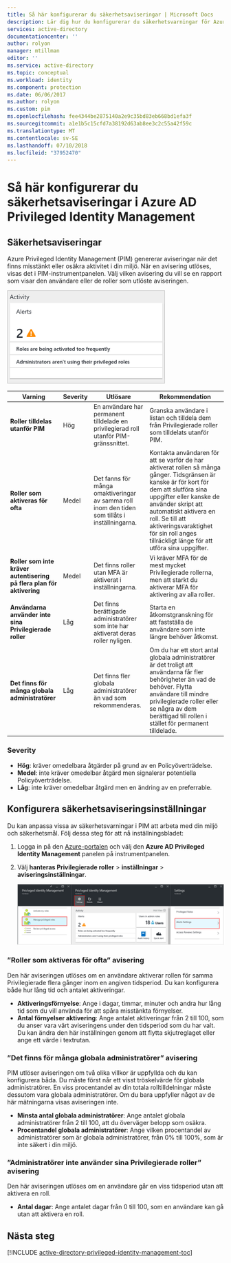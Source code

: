 ```yaml
---
title: Så här konfigurerar du säkerhetsaviseringar | Microsoft Docs
description: Lär dig hur du konfigurerar du säkerhetsvarningar för Azure Privileged Identity Management-tillägget.
services: active-directory
documentationcenter: ''
author: rolyon
manager: mtillman
editor: ''
ms.service: active-directory
ms.topic: conceptual
ms.workload: identity
ms.component: protection
ms.date: 06/06/2017
ms.author: rolyon
ms.custom: pim
ms.openlocfilehash: fee4344be2875140a2e9c35bd83eb668bd1efa3f
ms.sourcegitcommit: a1e1b5c15cfd7a38192d63ab8ee3c2c55a42f59c
ms.translationtype: MT
ms.contentlocale: sv-SE
ms.lasthandoff: 07/10/2018
ms.locfileid: "37952470"
---
```

# <a name="how-to-configure-security-alerts-in-azure-ad-privileged-identity-management"></a>Så här konfigurerar du säkerhetsaviseringar i Azure AD Privileged Identity Management
## <a name="security-alerts"></a>Säkerhetsaviseringar
Azure Privileged Identity Management (PIM) genererar aviseringar när det finns misstänkt eller osäkra aktivitet i din miljö. När en avisering utlöses, visas det i PIM-instrumentpanelen. Välj vilken avisering du vill se en rapport som visar den användare eller de roller som utlöste aviseringen.

![PIM instrumentpanelen säkerhetsaviseringar – skärmbild](./media/active-directory-privileged-identity-management-how-to-configure-security-alerts/PIM_security_dash.png)

| Varning | Severity | Utlösare | Rekommendation |
| --- | --- | --- | --- |
| **Roller tilldelas utanför PIM** |Hög |En användare har permanent tilldelade en privilegierad roll utanför PIM-gränssnittet. |Granska användare i listan och tilldela dem från Privilegierade roller som tilldelats utanför PIM. |
| **Roller som aktiveras för ofta** |Medel |Det fanns för många omaktiveringar av samma roll inom den tiden som tillåts i inställningarna. |Kontakta användaren för att se varför de har aktiverat rollen så många gånger. Tidsgränsen är kanske är för kort för dem att slutföra sina uppgifter eller kanske de använder skript att automatiskt aktivera en roll. Se till att aktiveringsvaraktighet för sin roll anges tillräckligt länge för att utföra sina uppgifter. |
| **Roller som inte kräver autentisering på flera plan för aktivering** |Medel |Det finns roller utan MFA är aktiverat i inställningarna. |Vi kräver MFA för de mest mycket Privilegierade rollerna, men att starkt du aktiverar MFA för aktivering av alla roller. |
| **Användarna använder inte sina Privilegierade roller** |Låg |Det finns berättigade administratörer som inte har aktiverat deras roller nyligen. |Starta en åtkomstgranskning för att fastställa de användare som inte längre behöver åtkomst. |
| **Det finns för många globala administratörer** |Låg |Det finns fler globala administratörer än vad som rekommenderas. |Om du har ett stort antal globala administratörer är det troligt att användarna får fler behörigheter än vad de behöver. Flytta användare till mindre privilegierade roller eller se några av dem berättigad till rollen i stället för permanent tilldelade. |

### <a name="severity"></a>Severity
* **Hög**: kräver omedelbara åtgärder på grund av en Policyöverträdelse. 
* **Medel**: inte kräver omedelbar åtgärd men signalerar potentiella Policyöverträdelse.
* **Låg**: inte kräver omedelbar åtgärd men en ändring av en preferrable.

## <a name="configure-security-alert-settings"></a>Konfigurera säkerhetsaviseringsinställningar
Du kan anpassa vissa av säkerhetsvarningar i PIM att arbeta med din miljö och säkerhetsmål. Följ dessa steg för att nå inställningsbladet:

1. Logga in på den [Azure-portalen](https://portal.azure.com/) och välj den **Azure AD Privileged Identity Management** panelen på instrumentpanelen.
2. Välj **hanteras Privilegierade roller** > **inställningar** > **aviseringsinställningar**.
   
    ![Navigera till säkerhetsinställningar för aviseringar](./media/active-directory-privileged-identity-management-how-to-configure-security-alerts/PIM_security_settings.png)

### <a name="roles-are-being-activated-too-frequently-alert"></a>”Roller som aktiveras för ofta” avisering
Den här aviseringen utlöses om en användare aktiverar rollen för samma Privilegierade flera gånger inom en angiven tidsperiod. Du kan konfigurera både hur lång tid och antalet aktiveringar.

* **Aktiveringsförnyelse**: Ange i dagar, timmar, minuter och andra hur lång tid som du vill använda för att spåra misstänkta förnyelser.
* **Antal förnyelser aktivering**: Ange antalet aktiveringar från 2 till 100, som du anser vara värt aviseringens under den tidsperiod som du har valt. Du kan ändra den här inställningen genom att flytta skjutreglaget eller ange ett värde i textrutan.

### <a name="there-are-too-many-global-administrators-alert"></a>”Det finns för många globala administratörer” avisering
PIM utlöser aviseringen om två olika villkor är uppfyllda och du kan konfigurera båda. Du måste först når ett visst tröskelvärde för globala administratörer. En viss procentandel av din totala rolltilldelningar måste dessutom vara globala administratörer. Om du bara uppfyller något av de här mätningarna visas aviseringen inte.  

* **Minsta antal globala administratörer**: Ange antalet globala administratörer från 2 till 100, att du överväger belopp som osäkra.
* **Procentandel globala administratörer**: Ange vilken procentandel av administratörer som är globala administratörer, från 0% till 100%, som är inte säkert i din miljö.

### <a name="administrators-arent-using-their-privileged-roles-alert"></a>”Administratörer inte använder sina Privilegierade roller” avisering
Den här aviseringen utlöses om en användare går en viss tidsperiod utan att aktivera en roll.

* **Antal dagar**: Ange antalet dagar från 0 till 100, som en användare kan gå utan att aktivera en roll.

## <a name="next-steps"></a>Nästa steg
[!INCLUDE [active-directory-privileged-identity-management-toc](../../includes/active-directory-privileged-identity-management-toc.md)]
